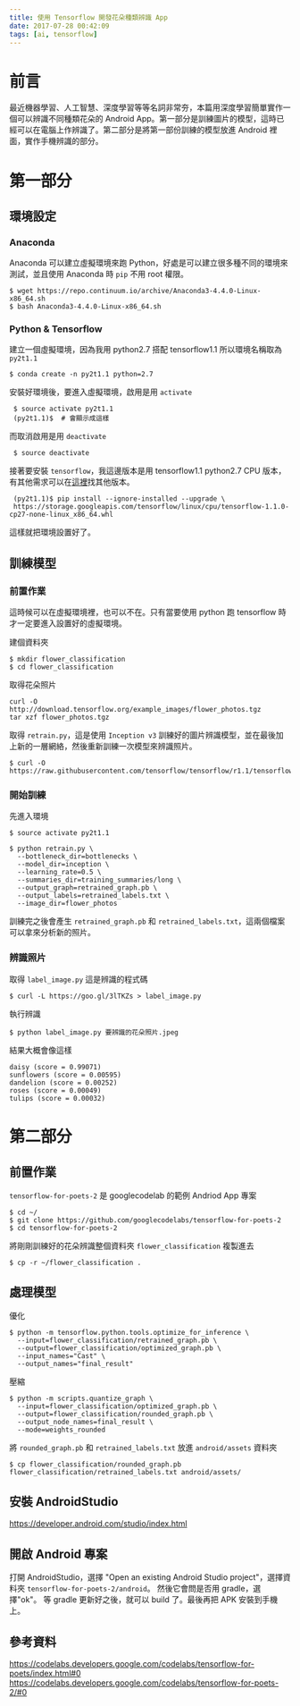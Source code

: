 ```yaml
---
title: 使用 Tensorflow 開發花朵種類辨識 App
date: 2017-07-28 00:42:09
tags: [ai, tensorflow]
---
```


# 前言
最近機器學習、人工智慧、深度學習等等名詞非常夯，本篇用深度學習簡單實作一個可以辨識不同種類花朵的 Android App。第一部分是訓練圖片的模型，這時已經可以在電腦上作辨識了。第二部分是將第一部份訓練的模型放進 Android 裡面，實作手機辨識的部分。

<!-- more --> 

# 第一部分
## 環境設定

### Anaconda
Anaconda 可以建立虛擬環境來跑 Python，好處是可以建立很多種不同的環境來測試，並且使用 Anaconda 時 `pip` 不用 root 權限。
```
$ wget https://repo.continuum.io/archive/Anaconda3-4.4.0-Linux-x86_64.sh
$ bash Anaconda3-4.4.0-Linux-x86_64.sh
```

### Python & Tensorflow
建立一個虛擬環境，因為我用 python2.7 搭配 tensorflow1.1 所以環境名稱取為`py2t1.1`
```
$ conda create -n py2t1.1 python=2.7
```
安裝好環境後，要進入虛擬環境，啟用是用 `activate`
```
 $ source activate py2t1.1
 (py2t1.1)$  # 會顯示成這樣
```
而取消啟用是用 `deactivate`
```
 $ source deactivate
```

接著要安裝 `tensorflow`，我這邊版本是用 tensorflow1.1 python2.7 CPU 版本，有其他需求可以在[這裡](https://www.tensorflow.org/install/install_linux#the_url_of_the_tensorflow_python_package)找其他版本。 
```
 (py2t1.1)$ pip install --ignore-installed --upgrade \
 https://storage.googleapis.com/tensorflow/linux/cpu/tensorflow-1.1.0-cp27-none-linux_x86_64.whl
```

這樣就把環境設置好了。

## 訓練模型

### 前置作業
這時候可以在虛擬環境裡，也可以不在。只有當要使用 python 跑 tensorflow 時才一定要進入設置好的虛擬環境。

建個資料夾
```
$ mkdir flower_classification
$ cd flower_classification
```

取得花朵照片
```
curl -O http://download.tensorflow.org/example_images/flower_photos.tgz
tar xzf flower_photos.tgz
```

取得 `retrain.py`，這是使用 `Inception v3` 訓練好的圖片辨識模型，並在最後加上新的一層網絡，然後重新訓練一次模型來辨識照片。
```
$ curl -O https://raw.githubusercontent.com/tensorflow/tensorflow/r1.1/tensorflow/examples/image_retraining/retrain.py
```

### 開始訓練
先進入環境
```
$ source activate py2t1.1
```

```
$ python retrain.py \
  --bottleneck_dir=bottlenecks \
  --model_dir=inception \
  --learning_rate=0.5 \
  --summaries_dir=training_summaries/long \
  --output_graph=retrained_graph.pb \
  --output_labels=retrained_labels.txt \
  --image_dir=flower_photos
```

訓練完之後會產生 `retrained_graph.pb` 和 `retrained_labels.txt`，這兩個檔案可以拿來分析新的照片。

### 辨識照片
取得 `label_image.py` 這是辨識的程式碼
```
$ curl -L https://goo.gl/3lTKZs > label_image.py
```

執行辨識
```
$ python label_image.py 要辨識的花朵照片.jpeg
```

結果大概會像這樣
```
daisy (score = 0.99071)
sunflowers (score = 0.00595)
dandelion (score = 0.00252)
roses (score = 0.00049)
tulips (score = 0.00032)
```

# 第二部分
## 前置作業
`tensorflow-for-poets-2` 是 googlecodelab 的範例 Andriod App 專案 
```
$ cd ~/
$ git clone https://github.com/googlecodelabs/tensorflow-for-poets-2
$ cd tensorflow-for-poets-2
```
將剛剛訓練好的花朵辨識整個資料夾 `flower_classification` 複製進去
```
$ cp -r ~/flower_classification .
```

## 處理模型
優化
```
$ python -m tensorflow.python.tools.optimize_for_inference \
  --input=flower_classification/retrained_graph.pb \
  --output=flower_classification/optimized_graph.pb \
  --input_names="Cast" \
  --output_names="final_result"
```
壓縮
```
$ python -m scripts.quantize_graph \
  --input=flower_classification/optimized_graph.pb \
  --output=flower_classification/rounded_graph.pb \
  --output_node_names=final_result \
  --mode=weights_rounded
```

將 `rounded_graph.pb` 和 `retrained_labels.txt` 放進 `android/assets` 資料夾
```
$ cp flower_classification/rounded_graph.pb flower_classification/retrained_labels.txt android/assets/ 
```

## 安裝 AndroidStudio
https://developer.android.com/studio/index.html

## 開啟 Android 專案
打開 AndroidStudio，選擇 "Open an existing Android Studio project"，選擇資料夾 `tensorflow-for-poets-2/android`。 然後它會問是否用 gradle，選擇"ok"。 等 gradle 更新好之後，就可以 build 了。最後再把 APK 安裝到手機上。

## 參考資料
https://codelabs.developers.google.com/codelabs/tensorflow-for-poets/index.html#0
https://codelabs.developers.google.com/codelabs/tensorflow-for-poets-2/#0